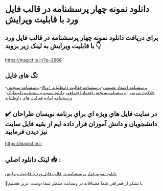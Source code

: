 # دانلود نمونه چهار پرسشنامه در قالب فایل ورد با قابلیت ویرایش

## برای دریافت دانلود نمونه چهار پرسشنامه در قالب فایل ورد با قابلیت ویرایش به لینک زیر بروید 👇

https://magicfile.ir/?p=2666

## تگ های فایل

-[پرسشنامه اعتماد عمومی](https://magicfile.ir/product/%d9%86%d9%85%d9%88%d9%86%d9%87-%da%86%d9%87%d8%a7%d8%b1-%d9%be%d8%b1%d8%b3%d8%b4%d9%86%d8%a7%d9%85%d9%87-%d8%af%d8%b1-%d9%82%d8%a7%d9%84%d8%a8-%d9%81%d8%a7%db%8c%d9%84-%d9%88%d8%b1%d8%af/)-[پرسشنامه فعالیت داوطلبانه  اوتالا](https://magicfile.ir/product/%d9%86%d9%85%d9%88%d9%86%d9%87-%da%86%d9%87%d8%a7%d8%b1-%d9%be%d8%b1%d8%b3%d8%b4%d9%86%d8%a7%d9%85%d9%87-%d8%af%d8%b1-%d9%82%d8%a7%d9%84%d8%a8-%d9%81%d8%a7%db%8c%d9%84-%d9%88%d8%b1%d8%af/)-[پرسشنامه سنجش خلاقيت تورنس](https://magicfile.ir/product/%d9%86%d9%85%d9%88%d9%86%d9%87-%da%86%d9%87%d8%a7%d8%b1-%d9%be%d8%b1%d8%b3%d8%b4%d9%86%d8%a7%d9%85%d9%87-%d8%af%d8%b1-%d9%82%d8%a7%d9%84%d8%a8-%d9%81%d8%a7%db%8c%d9%84-%d9%88%d8%b1%d8%af/)-[پرسشنامه سنجش اعتماد اجتماعی](https://magicfile.ir/product/%d9%86%d9%85%d9%88%d9%86%d9%87-%da%86%d9%87%d8%a7%d8%b1-%d9%be%d8%b1%d8%b3%d8%b4%d9%86%d8%a7%d9%85%d9%87-%d8%af%d8%b1-%d9%82%d8%a7%d9%84%d8%a8-%d9%81%d8%a7%db%8c%d9%84-%d9%88%d8%b1%d8%af/)-[دانلود نمونه پرسشنامه داوطلبان](https://magicfile.ir/product/%d9%86%d9%85%d9%88%d9%86%d9%87-%da%86%d9%87%d8%a7%d8%b1-%d9%be%d8%b1%d8%b3%d8%b4%d9%86%d8%a7%d9%85%d9%87-%d8%af%d8%b1-%d9%82%d8%a7%d9%84%d8%a8-%d9%81%d8%a7%db%8c%d9%84-%d9%88%d8%b1%d8%af/)-[پرسشنامه آماده فعالیت های داوطلبانه](https://magicfile.ir/product/%d9%86%d9%85%d9%88%d9%86%d9%87-%da%86%d9%87%d8%a7%d8%b1-%d9%be%d8%b1%d8%b3%d8%b4%d9%86%d8%a7%d9%85%d9%87-%d8%af%d8%b1-%d9%82%d8%a7%d9%84%d8%a8-%d9%81%d8%a7%db%8c%d9%84-%d9%88%d8%b1%d8%af/)

## ✔️ در سايت فايل هاي ويژه اي براي برنامه نويسان طراحان دانشجويان و دانش آموزان قرار داده ايم از بقيه فايل سايت نيز ديدن فرماييد

https://magicfile.ir


## لينک دانلود اصلي 📥 :

[دانلود نمونه چهار پرسشنامه در قالب فایل ورد با قابلیت ویرایش](https://magicfile.ir/product/%d9%86%d9%85%d9%88%d9%86%d9%87-%da%86%d9%87%d8%a7%d8%b1-%d9%be%d8%b1%d8%b3%d8%b4%d9%86%d8%a7%d9%85%d9%87-%d8%af%d8%b1-%d9%82%d8%a7%d9%84%d8%a8-%d9%81%d8%a7%db%8c%d9%84-%d9%88%d8%b1%d8%af/) 


🙏با تشکر از همراهي شما مشتاقانه در وبسایت منتظر شما دوست عزیز هستیم

